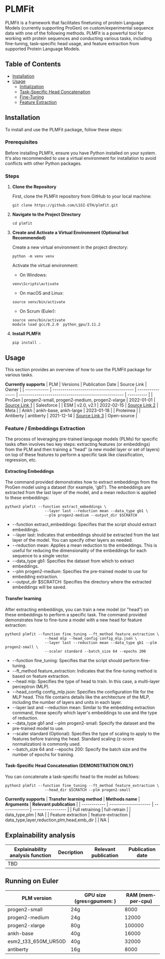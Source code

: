 # PLMFit

PLMFit is a framework that facilitates finetuning of  protein Language Models (currently supporting ProGen) on custom/experimental sequence data with one of the following methods. PLMFit is a powerful tool for working with protein sequences and conducting various tasks, including fine-tuning, task-specific head usage, and feature extraction from supported Protein Language Models.

## Table of Contents

- [Installation](#installation)
- [Usage](#usage)
  - [Initialization](#initialization)
  - [Task-Specific Head Concatenation](#task-specific-head-concatenation)
  - [Fine-Tuning](#fine-tuning)
  - [Feature Extraction](#feature-extraction)

## Installation

To install and use the PLMFit package, follow these steps:

### Prerequisites

Before installing PLMFit, ensure you have Python installed on your system. It's also recommended to use a virtual environment for installation to avoid conflicts with other Python packages.

### Steps

1. **Clone the Repository**

   First, clone the PLMFit repository from GitHub to your local machine:

   ```shell
   git clone https://github.com/LSSI-ETH/plmfit.git

2. **Navigate to the Project Directory**
   ```shell
   cd plmfit

3. **Create and Activate a Virtual Environment (Optional but Recommended)**

   Create a new virtual environment in the project directory:
   ```shell
   python -m venv venv
   ```
   Activate the virtual environment:
   - On Windows:
   ```shell
   venv\Scripts\activate
   ```

   - On macOS and Linux:
   ```shell
   source venv/bin/activate
   ```

   - On Scrum (Euler):
   ```shell
   source venv/bin/activate
   module load gcc/8.2.0  python_gpu/3.11.2
   ```

5. **Install PLMFit**
   ```shell
   pip install .

## Usage

This section provides an overview of how to use the PLMFit package for various tasks.

**Currently supports**
| PLM          | Versions                                  | Publication Date | Source Link                                           | Owner      |
| ------------ | ----------------------------------------- | ---------------- | ----------------------------------------------------- | ---------- |
| ProGen       | progen2-small, progen2-medium, progen2-xlarge | 2022-01-01       | [Source Link 1](https://github.com/salesforce/progen) | Salesforce |
| ESM          | v2.0, v2.1                                | 2022-02-15       | [Source Link 2](link2)                               | Meta       |
| Ankh         | ankh-base, ankh-large                     | 2023-01-18       |                                                       | Proteinea  |
| Antiberty    | antiberty         | 2021-12-14       | [Source Link 3](https://github.com/jeffreyruffolo/AntiBERTy)                               | Open-source |



### Feature / Embeddings Extraction

The process of leveraging pre-trained language models (PLMs) for specific tasks often involves two key steps: extracting features (or embeddings) from the PLM and then training a "head" (a new model layer or set of layers) on top of these features to perform a specific task like classification, regression, etc.

#### Extracting Embeddings
The command provided demonstrates how to extract embeddings from the ProGen model using a dataset (for example, 'gb1'). The embeddings are extracted from the last layer of the model, and a mean reduction is applied to these embeddings:

```
python3 plmfit --function extract_embeddings \
                  --layer last --reduction mean --data_type gb1 \
                  --plm progen2-medium --output_dir $SCRATCH

```

- --function extract_embeddings: Specifies that the script should extract embeddings.
- --layer last: Indicates that embeddings should be extracted from the last layer of the model. You can specify other layers as needed.
- --reduction mean: Applies a mean reduction to the embeddings. This is useful for reducing the dimensionality of the embeddings for each sequence to a single vector.
- --data_type gb1: Specifies the dataset from which to extract embeddings.
- --plm progen2-medium: Specifies the pre-trained model to use for embedding extraction.
- --output_dir $SCRATCH: Specifies the directory where the extracted embeddings will be saved.


#### Transfer learning
After extracting embeddings, you can train a new model (or "head") on these embeddings to perform a specific task. The command provided demonstrates how to fine-tune a model with a new head for feature extraction:

```
python3 plmfit --function fine_tuning --ft_method feature_extraction \
                  --head mlp --head_config config_mlp.json \
                  --layer last --reduction mean --data_type gb1 --plm progen2-small \
                  --scaler standard --batch_size 64 --epochs 200
```

- --function fine_tuning: Specifies that the script should perform fine-tuning.
- --ft_method feature_extraction: Indicates that the fine-tuning method is based on feature extraction.
- --head mlp: Specifies the type of head to train. In this case, a multi-layer perceptron (MLP).
- --head_config config_mlp.json: Specifies the configuration file for the MLP head. This file contains details like the architecture of the MLP, including the number of layers and units in each layer.
- --layer last and --reduction mean: Similar to the embedding extraction command, these specify which layer's embeddings to use and the type of reduction.
- --data_type gb1 and --plm progen2-small: Specify the dataset and the pre-trained model to use.
- --scaler standard (Optional): Specifies the type of scaling to apply to the features before training the head. Standard scaling (z-score normalization) is commonly used.
- --batch_size 64 and --epochs 200: Specify the batch size and the number of epochs for training.

#### Task-Specific Head Concatenation (DEMONSTRATION ONLY)

You can concatenate a task-specific head to the model as follows:

```
python3 plmfit --function fine_tuning --ft_method feature_extraction \
                  --head_dir $SCRATCH --plm progen2-small
```

**Currently supports**
| **Transfer learning method**          | **Methods name**   | **Arguments** | **Relevant publication** | 
| ------------ | --------------------- | -------------- | ----------------- | 
| Full retraining | full-retrain           |   | data_type,plm   | NA    | 
| Feature extraction | feature-extraction       |   data_type,layer,reduction,plm,head,emb_dir |       | NA   | 

## Explainability analysis

| **Explainability analysis function**     | **Decription** | **Relevant publication** | **Publication date** |
| ------------ | --------------------- | -------------- | ----------------- | 
| TBD |       |    |      |     |

## Running on Euler

| PLM  version     | GPU size  (gres=gpumem: )  | RAM (mem-per-cpu) | 
| ------------  | -------------- | ----------------- |
| progen2-small    |   24g | 8000     | 
| progen2-medium       | 24g    | 12000       | 
| progen2-xlarge       | 80g    | 100000      | 
| ankh-base       | 40g    | 16000     | 
| esm2_t33_650M_UR50D | 40g    | 32000     | 
| antiberty | 16g    | 8000     | 
